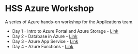 # HSS Azure Workshop

A series of Azure hands-on workshop for the Applications team.
- Day 1 - Intro to Azure Portal and Azure Storage - [Link](https://github.com/patcty/hssazureworkshop/tree/main/Day1)
- Day 2 - Database in Azure - [Link](https://github.com/patcty/hssazureworkshop/tree/main/Day2)
- Day 3 - Azure App Service - [Link](https://github.com/patcty/hssazureworkshop/tree/main/Day3)
- Day 4 - Azure Functions - [Link](https://github.com/patcty/hssazureworkshop/tree/main/Day4)